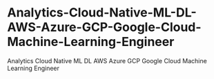 # Analytics-Cloud-Native-ML-DL-AWS-Azure-GCP-Google-Cloud-Machine-Learning-Engineer
Analytics Cloud Native ML DL AWS Azure GCP Google Cloud Machine Learning Engineer
